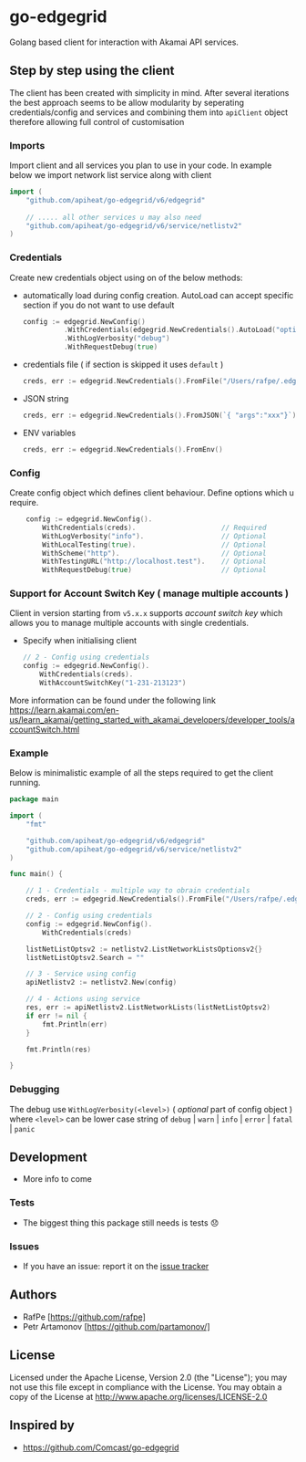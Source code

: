 # go-edgegrid

Golang based client for interaction with Akamai API services.

## Step by step using the client
The client has been created with simplicity in mind. After several iterations the best approach seems to be allow modularity by seperating credentials/config and services and combining them into `apiClient` object therefore allowing full control of customisation

### Imports
Import client and all services you plan to use in your code. In example below we import network list service along with client
```go
import (
	"github.com/apiheat/go-edgegrid/v6/edgegrid"
	
	// ..... all other services u may also need
	"github.com/apiheat/go-edgegrid/v6/service/netlistv2"
)
```

### Credentials
Create new credentials object using on of the below methods:
* automatically load during config creation. AutoLoad can accept specific section if you do not want to use default 
	```go
	config := edgegrid.NewConfig()
			  .WithCredentials(edgegrid.NewCredentials().AutoLoad("optional-section-name"))
			  .WithLogVerbosity("debug")
			  .WithRequestDebug(true)
	```

* credentials file ( if section is skipped it uses `default` )
	```go
	creds, err := edgegrid.NewCredentials().FromFile("/Users/rafpe/.edgerc").Section("sample")
	```
* JSON string
	```go
	creds, err := edgegrid.NewCredentials().FromJSON(`{ "args":"xxx"}`)
	```
* ENV variables
	```go
	creds, err := edgegrid.NewCredentials().FromEnv()
	```

### Config
Create config object which defines client behaviour. Define options which u require.
```go
	config := edgegrid.NewConfig().
		WithCredentials(creds). 					// Required
		WithLogVerbosity("info").					// Optional
		WithLocalTesting(true).						// Optional
		WithScheme("http").							// Optional
		WithTestingURL("http://localhost.test").	// Optional
		WithRequestDebug(true)						// Optional
```
### Support for Account Switch Key ( manage multiple accounts )
Client in version starting from `v5.x.x` supports *account switch key* which allows you to manage multiple accounts with single credentials.

* Specify when initialising client

    ```go
	// 2 - Config using credentials
	config := edgegrid.NewConfig().
		WithCredentials(creds).
    	WithAccountSwitchKey("1-231-213123")
    ```


More information can be found under the following link https://learn.akamai.com/en-us/learn_akamai/getting_started_with_akamai_developers/developer_tools/accountSwitch.html

### Example 
Below is minimalistic example of all the steps required to get the client running.

```go
package main

import (
	"fmt"

	"github.com/apiheat/go-edgegrid/v6/edgegrid"
	"github.com/apiheat/go-edgegrid/v6/service/netlistv2"
)

func main() {

	// 1 - Credentials - multiple way to obrain credentials
	creds, err := edgegrid.NewCredentials().FromFile("/Users/rafpe/.edgerc").Section("sample")

	// 2 - Config using credentials
	config := edgegrid.NewConfig().
		WithCredentials(creds)

	listNetListOptsv2 := netlistv2.ListNetworkListsOptionsv2{}
	listNetListOptsv2.Search = ""

	// 3 - Service using config
	apiNetlistv2 := netlistv2.New(config)

	// 4 - Actions using service
	res, err := apiNetlistv2.ListNetworkLists(listNetListOptsv2)
	if err != nil {
		fmt.Println(err)
	}

	fmt.Println(res)

}

```

### Debugging
The debug use `WithLogVerbosity(<level>)` ( *optional* part of config object )  where `<level>` can be lower case string of `debug` | `warn` |  `info` | `error` | `fatal` | `panic`


## Development
 - More info to come 

### Tests

- The biggest thing this package still needs is tests :disappointed:

### Issues

- If you have an issue: report it on the [issue tracker](https://github.com/apiheat/go-edgegrid/issues)



## Authors

* RafPe [https://github.com/rafpe]
* Petr Artamonov [https://github.com/partamonov/]

## License

Licensed under the Apache License, Version 2.0 (the "License"); you may not use this file except in compliance with the License. You may obtain a copy of the License at <http://www.apache.org/licenses/LICENSE-2.0>

## Inspired by
* https://github.com/Comcast/go-edgegrid







